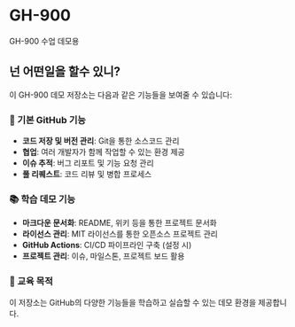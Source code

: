 # GH-900
GH-900 수업 데모용

## 넌 어떤일을 할수 있니?

이 GH-900 데모 저장소는 다음과 같은 기능들을 보여줄 수 있습니다:

### 🔧 기본 GitHub 기능
- **코드 저장 및 버전 관리**: Git을 통한 소스코드 관리
- **협업**: 여러 개발자가 함께 작업할 수 있는 환경 제공
- **이슈 추적**: 버그 리포트 및 기능 요청 관리
- **풀 리퀘스트**: 코드 리뷰 및 병합 프로세스

### 📚 학습 데모 기능
- **마크다운 문서화**: README, 위키 등을 통한 프로젝트 문서화
- **라이선스 관리**: MIT 라이선스를 통한 오픈소스 프로젝트 관리
- **GitHub Actions**: CI/CD 파이프라인 구축 (설정 시)
- **프로젝트 관리**: 이슈, 마일스톤, 프로젝트 보드 활용

### 🎯 교육 목적
이 저장소는 GitHub의 다양한 기능들을 학습하고 실습할 수 있는 데모 환경을 제공합니다.

